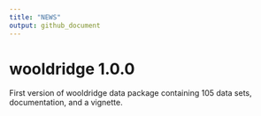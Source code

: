 ```yaml
---
title: "NEWS"
output: github_document
---
```


# wooldridge 1.0.0

First version of wooldridge data package containing 105 data sets, documentation, and a vignette.